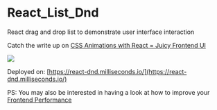 # React_List_Dnd
React drag and drop list to demonstrate user interface interaction

Catch the write up on [CSS Animations with React = Juicy Frontend UI](https://crystallize.com/blog/css-animations-with-react-juicy-frontend-ui)

![](https://media.giphy.com/media/11UqgdInyTSwUtfsRf/giphy.gif)

Deployed on: [https://react-dnd.milliseconds.io/](https://react-dnd.milliseconds.io/)

PS: You may also be interested in having a look at how to improve your [Frontend Performance](https://crystallize.com/blog/frontend-performance-measuring-kpis)
